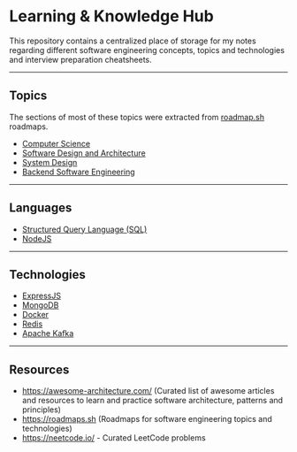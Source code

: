 # Learning & Knowledge Hub

This repository contains a centralized place of storage for my notes regarding different software engineering concepts, topics and technologies and interview preparation cheatsheets.

---
## Topics

The sections of most of these topics were extracted from [roadmap.sh](https://roadmap.sh) roadmaps.

- [Computer Science](computer-science.md)
- [Software Design and Architecture](software-design-and-architecture.md)
- [System Design](system-design.md)
- [Backend Software Engineering](backend-software-engineering.md)

---
## Languages

- [Structured Query Language (SQL)](structured-query-language.md)
- [NodeJS](nodejs.md)

---
## Technologies

- [ExpressJS](express.md)
- [MongoDB](mongodb.md)
- [Docker](docker.md)
- [Redis](redis.md)
- [Apache Kafka](apache-kafka.md)

---
## Resources

- https://awesome-architecture.com/ (Curated list of awesome articles and resources to learn and practice software architecture, patterns and principles)
- https://roadmaps.sh (Roadmaps for software engineering topics and technologies)
- https://neetcode.io/ - Curated LeetCode problems